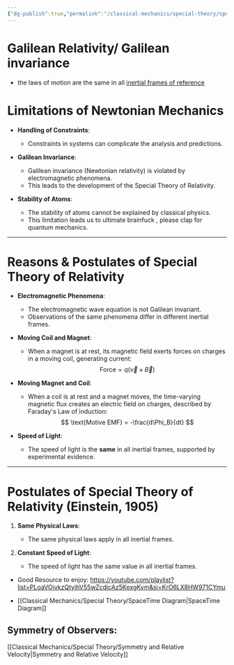 ```yaml
---
{"dg-publish":true,"permalink":"/classical-mechanics/special-theory/special-theory/"}
---
```



# Galilean Relativity/ **Galilean invariance**

- the laws of motion are the same in all [inertial frames of reference](https://en.wikipedia.org/wiki/Inertial_frame_of_reference "Inertial frame of reference")

# Limitations of Newtonian Mechanics

- **Handling of Constraints**:
  - Constraints in systems can complicate the analysis and predictions.

- **Galilean Invariance**:
  - Galilean invariance (Newtonian relativity) is violated by electromagnetic phenomena.
  - This leads to the development of the Special Theory of Relativity.

- **Stability of Atoms**:
  - The stability of atoms cannot be explained by classical physics.
  - This limitation leads us to ultimate brainfuck , please clap for quantum mechanics.

---


# Reasons & Postulates of Special Theory of Relativity

- **Electromagnetic Phenomena**:
  - The electromagnetic wave equation is not Galilean invariant.
  - Observations of the same phenomena differ in different inertial frames.

- **Moving Coil and Magnet**:
  - When a magnet is at rest, its magnetic field exerts forces on charges in a moving coil, generating current:
  $$
  \text{Force} = q(\vec{v} \times \vec{B})
  $$
  
- **Moving Magnet and Coil**:
  - When a coil is at rest and a magnet moves, the time-varying magnetic flux creates an electric field on charges, described by Faraday's Law of induction:
  $$
  \text{Motive EMF} = -\frac{d\Phi_B}{dt}
  $$

- **Speed of Light**:
  - The speed of light is the **same** in all inertial frames, supported by experimental evidence.

---

# Postulates of Special Theory of Relativity (Einstein, 1905)

1. **Same Physical Laws**:
   - The same physical laws apply in all inertial frames.

2. **Constant Speed of Light**:
   - The speed of light has the same value in all inertial frames.



- Good Resource to enjoy:
https://youtube.com/playlist?list=PLoaVOjvkzQtyjhV55wZcdicAz5KexgKvm&si=KrO6LX8HW971CYmu


- [[Classical Mechanics/Special Theory/SpaceTime Diagram\|SpaceTime Diagram]]


## Symmetry of Observers:

[[Classical Mechanics/Special Theory/Symmetry and Relative Velocity\|Symmetry and Relative Velocity]]

